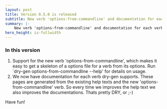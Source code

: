 ```yaml
---
layout: post
title: Version 0.5.0 is released
subtitle: New verb 'options-from-commandline' and documentation for each verb.
summary: |-
    New verb 'options-from-commandline' and documentation for each verb (generated from the help text ;-) )
hero_height: is-fullwidth
---
```

### In this version
1. Support for the new verb 'options-from-commandline', which makes it easy to get a skeleton of a options file for a verb from its options. Run `dry-gen options-from-commandline --help' for details on usage.
1. We now have documentation for each verb dry-gen supports. These pages are generated from the existing help texts and the new 'options-from-commandline' verb. So every time we improves the help text we also improves the documentations. Thats pretty DRY, or ;-)

Have fun!